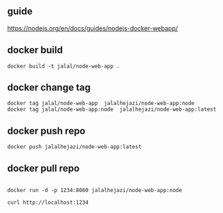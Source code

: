 ## guide

https://nodejs.org/en/docs/guides/nodejs-docker-webapp/


## docker build 

```
docker build -t jalal/node-web-app .

```


## docker change tag

```
docker tag jalal/node-web-app  jalalhejazi/node-web-app:node
docker tag jalal/node-web-app:node  jalalhejazi/node-web-app:latest

```


## docker push repo 

```
docker push jalalhejazi/node-web-app:latest

```


## docker pull repo 

```

docker run -d -p 1234:8080 jalalhejazi/node-web-app:node

curl http://localhost:1234

```
